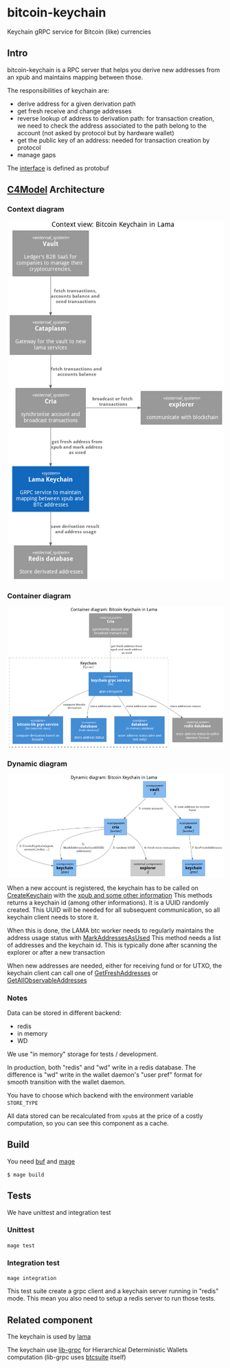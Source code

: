 # bitcoin-keychain
Keychain gRPC service for Bitcoin (like) currencies

## Intro

bitcoin-keychain is a RPC server that helps you derive new addresses from an
xpub and maintains mapping between those.

The responsibilities of keychain are:
 - derive address for a given derivation path
 - get fresh receive and change addresses
 - reverse lookup of address to derivation path: for transaction creation, we need
to check the address associated to the path belong to the account (not asked by protocol but by hardware wallet)
 - get the public key of an address: needed for transaction creation by protocol
 - manage gaps

The [interface](pb/keychain/service.proto) is defined as protobuf

## [C4Model](https://c4model.com) Architecture

### Context diagram

![context](doc/c4_context.png)

### Container diagram

![container](doc/c4_container.png)

### Dynamic diagram

![dynamic](doc/c4_dynamic.png)

When a new account is registered, the keychain has to be called on
[CreateKeychain](https://github.com/LedgerHQ/bitcoin-keychain/blob/0.5.2/pb/keychain/service.proto#L11)
with the [xpub and some other information](https://github.com/LedgerHQ/bitcoin-keychain/blob/0.5.2/pb/keychain/service.proto#L102)
This methods returns a keychain id (among other informations). It is a UUID
randomly created. This UUID will be needed for all subsequent communication, so
all keychain client needs to store it.

When this is done, the LAMA btc worker needs to regularly maintains the
address usage status with [MarkAddressesAsUsed](https://github.com/LedgerHQ/bitcoin-keychain/blob/0.5.2/pb/keychain/service.proto#L24)
This method needs a list of addresses and the keychain id.
This is typically done after scanning the explorer or after a new transaction

When new addresses are needed, either for receiving fund or for UTXO, the
keychain client can call one of
[GetFreshAddresses](https://github.com/LedgerHQ/bitcoin-keychain/blob/0.5.2/pb/keychain/service.proto#L27)
or [GetAllObservableAddresses](https://github.com/LedgerHQ/bitcoin-keychain/blob/0.5.2/pb/keychain/service.proto#L30)


### Notes

Data can be stored in different backend:
 - redis
 - in memory
 - WD

We use "in memory" storage for tests / development.

In production, both "redis" and "wd" write in a redis database. The difference
is "wd" write in the wallet daemon's "user pref" format for smooth transition
with the wallet daemon.

You have to choose which backend with the environment variable `STORE_TYPE`

All data stored can be recalculated from `xpub`s at the price of a costly
computation, so you can see this component as a cache.

## Build

You need [buf](https://docs.buf.build/installation) and [mage](https://github.com/magefile/mage)

```
$ mage build
```

## Tests

We have unittest and integration test

### Unittest

`mage test`

### Integration test

`mage integration`

This test suite create a grpc client and a keychain server running in "redis"
mode.
This mean you also need to setup a redis server to run those tests.

## Related component

The keychain is used by [lama](https://github.com/LedgerHQ/lama)

The keychain use [lib-grpc](https://github.com/LedgerHQ/bitcoin-lib-grpc/) for
Hierarchical Deterministic Wallets computation (lib-grpc uses
[btcsuite](https://github.com/btcsuite/btcutil) itself)
